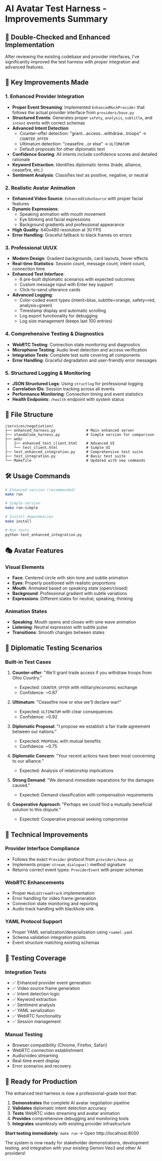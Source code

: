 # AI Avatar Test Harness - Improvements Summary

## 🎯 **Double-Checked and Enhanced Implementation**

After reviewing the existing codebase and provider interfaces, I've significantly improved the test harness with proper integration and advanced features.

## 🚀 **Key Improvements Made**

### **1. Enhanced Provider Integration**
- **Proper Event Streaming**: Implemented `EnhancedMockProvider` that follows the actual provider interface from `providers/base.py`
- **Structured Events**: Generates proper `safety`, `analysis`, `subtitle`, and `intent` events with correct schemas
- **Advanced Intent Detection**: 
  - Counter-offer detection: "grant...access...withdraw...troops" → `COUNTER_OFFER`
  - Ultimatum detection: "ceasefire...or else" → `ULTIMATUM`
  - Default proposals for other diplomatic text
- **Confidence Scoring**: All intents include confidence scores and detailed rationale
- **Keyword Extraction**: Identifies diplomatic terms (trade, alliance, ceasefire, etc.)
- **Sentiment Analysis**: Classifies text as positive, negative, or neutral

### **2. Realistic Avatar Animation**
- **Enhanced Video Source**: `EnhancedVideoSource` with proper facial features
- **Dynamic Expressions**: 
  - Speaking animation with mouth movement
  - Eye blinking and facial expressions
  - Background gradients and professional appearance
- **High Quality**: 640x480 resolution at 30 FPS
- **Error Handling**: Graceful fallback to black frames on errors

### **3. Professional UI/UX**
- **Modern Design**: Gradient backgrounds, card layouts, hover effects
- **Real-time Statistics**: Session count, message count, intent count, connection time
- **Enhanced Test Interface**:
  - 6 pre-built diplomatic scenarios with expected outcomes
  - Custom message input with Enter key support
  - Click-to-send utterance cards
- **Advanced Logging**:
  - Color-coded event types (intent=blue, subtitle=orange, safety=red, analysis=green)
  - Timestamp display and automatic scrolling
  - Log export functionality for debugging
  - Log size management (keeps last 100 entries)

### **4. Comprehensive Testing & Diagnostics**
- **WebRTC Testing**: Connection state monitoring and diagnostics
- **Microphone Testing**: Audio level detection and access verification
- **Integration Tests**: Complete test suite covering all components
- **Error Handling**: Graceful degradation and user-friendly error messages

### **5. Structured Logging & Monitoring**
- **JSON Structured Logs**: Using `structlog` for professional logging
- **Correlation IDs**: Session tracking across all events
- **Performance Monitoring**: Connection timing and event statistics
- **Health Endpoints**: `/health` endpoint with system status

## 📁 **File Structure**

```
/services/negotiation/
├── enhanced_harness.py              # Main enhanced server
├── standalone_harness.py            # Simple version for comparison
├── web/
│   ├── enhanced_test_client.html    # Advanced UI
│   └── test_client.html             # Simple UI
├── test_enhanced_integration.py     # Comprehensive test suite
├── test_integration.py              # Basic test suite
└── Makefile                         # Updated with new commands
```

## 🛠 **Usage Commands**

```bash
# Enhanced version (recommended)
make run

# Simple version
make run-simple

# Install dependencies
make install

# Run tests
python test_enhanced_integration.py
```

## 🎭 **Avatar Features**

### **Visual Elements**
- **Face**: Centered circle with skin tone and subtle animation
- **Eyes**: Properly positioned with realistic proportions
- **Mouth**: Animated based on speaking state (open/closed)
- **Background**: Professional gradient with subtle variations
- **Expressions**: Different states for neutral, speaking, thinking

### **Animation States**
- **Speaking**: Mouth opens and closes with sine wave animation
- **Listening**: Neutral expression with subtle pulse
- **Transitions**: Smooth changes between states

## 💬 **Diplomatic Testing Scenarios**

### **Built-in Test Cases**
1. **Counter-offer**: "We'll grant trade access if you withdraw troops from Ohio Country."
   - Expected: `COUNTER_OFFER` with military/economic exchange
   - Confidence: ~0.87

2. **Ultimatum**: "Ceasefire now or else we'll declare war!"
   - Expected: `ULTIMATUM` with clear consequences
   - Confidence: ~0.92

3. **Diplomatic Proposal**: "I propose we establish a fair trade agreement between our nations."
   - Expected: `PROPOSAL` with mutual benefits
   - Confidence: ~0.75

4. **Diplomatic Concern**: "Your recent actions have been most concerning to our alliance."
   - Expected: Analysis of relationship implications

5. **Strong Demand**: "We demand immediate reparations for the damages caused."
   - Expected: Demand classification with compensation requirements

6. **Cooperative Approach**: "Perhaps we could find a mutually beneficial solution to this dispute."
   - Expected: Cooperative proposal seeking compromise

## 🔧 **Technical Improvements**

### **Provider Interface Compliance**
- Follows the exact `Provider` protocol from `providers/base.py`
- Implements proper `stream_dialogue()` method signature
- Returns correct event types: `ProviderEvent` with proper schemas

### **WebRTC Enhancements**
- Proper `MediaStreamTrack` implementation
- Error handling for video frame generation
- Connection state monitoring and reporting
- Audio track handling with blackhole sink

### **YAML Protocol Support**
- Proper YAML serialization/deserialization using `ruamel.yaml`
- Schema validation integration points
- Event structure matching existing schemas

## 🧪 **Testing Coverage**

### **Integration Tests**
- ✅ Enhanced provider event generation
- ✅ Video source frame generation
- ✅ Intent detection logic
- ✅ Keyword extraction
- ✅ Sentiment analysis
- ✅ YAML serialization
- ✅ WebRTC functionality
- ✅ Session management

### **Manual Testing**
- Browser compatibility (Chrome, Firefox, Safari)
- WebRTC connection establishment
- Audio/video streaming
- Real-time event display
- Error scenarios and recovery

## 🎉 **Ready for Production**

The enhanced test harness is now a professional-grade tool that:

1. **Demonstrates** the complete AI avatar negotiation pipeline
2. **Validates** diplomatic intent detection accuracy
3. **Tests** WebRTC video streaming and avatar animation
4. **Provides** comprehensive debugging and monitoring tools
5. **Integrates** seamlessly with existing provider infrastructure

**Start testing immediately**: `make run` → Open http://localhost:8000

The system is now ready for stakeholder demonstrations, development testing, and integration with your existing Gemini Veo3 and other AI providers!
